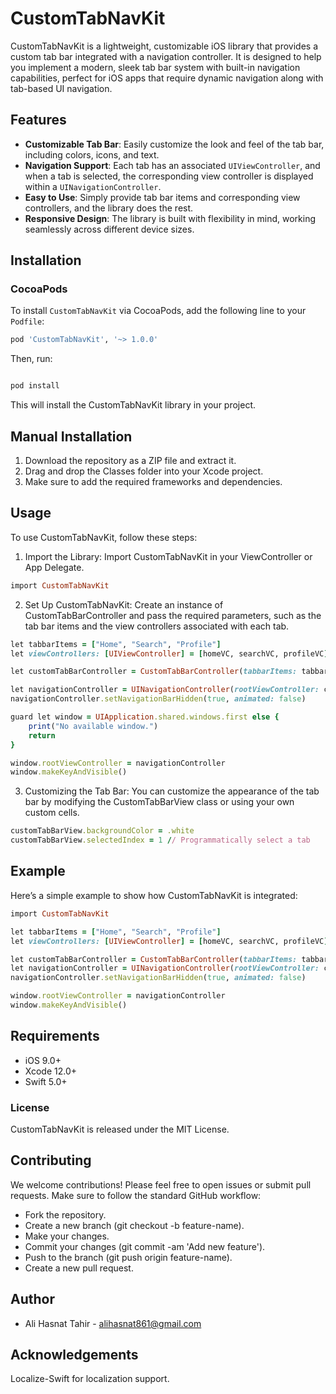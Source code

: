# CustomTabNavKit

CustomTabNavKit is a lightweight, customizable iOS library that provides a custom tab bar integrated with a navigation controller. It is designed to help you implement a modern, sleek tab bar system with built-in navigation capabilities, perfect for iOS apps that require dynamic navigation along with tab-based UI navigation.

## Features

- **Customizable Tab Bar**: Easily customize the look and feel of the tab bar, including colors, icons, and text.
- **Navigation Support**: Each tab has an associated `UIViewController`, and when a tab is selected, the corresponding view controller is displayed within a `UINavigationController`.
- **Easy to Use**: Simply provide tab bar items and corresponding view controllers, and the library does the rest.
- **Responsive Design**: The library is built with flexibility in mind, working seamlessly across different device sizes.

## Installation

### CocoaPods

To install `CustomTabNavKit` via CocoaPods, add the following line to your `Podfile`:

```ruby
pod 'CustomTabNavKit', '~> 1.0.0'

```
Then, run:

```ruby

pod install

```

This will install the CustomTabNavKit library in your project.

## Manual Installation
1. Download the repository as a ZIP file and extract it.
2. Drag and drop the Classes folder into your Xcode project.
3. Make sure to add the required frameworks and dependencies.


## Usage
To use CustomTabNavKit, follow these steps:

1. Import the Library: Import CustomTabNavKit in your ViewController or App Delegate.

```ruby
import CustomTabNavKit
```

2. Set Up CustomTabNavKit:
Create an instance of CustomTabBarController and pass the required parameters, such as the tab bar items and the view controllers associated with each tab.

```ruby
let tabbarItems = ["Home", "Search", "Profile"]
let viewControllers: [UIViewController] = [homeVC, searchVC, profileVC]

let customTabBarController = CustomTabBarController(tabbarItems: tabbarItems, viewControllers: viewControllers, selectedIndex: 0)

let navigationController = UINavigationController(rootViewController: customTabBarController)
navigationController.setNavigationBarHidden(true, animated: false)

guard let window = UIApplication.shared.windows.first else {
    print("No available window.")
    return
}

window.rootViewController = navigationController
window.makeKeyAndVisible()
```

3. Customizing the Tab Bar:
You can customize the appearance of the tab bar by modifying the CustomTabBarView class or using your own custom cells.

```ruby
customTabBarView.backgroundColor = .white
customTabBarView.selectedIndex = 1 // Programmatically select a tab
```


## Example
Here’s a simple example to show how CustomTabNavKit is integrated:
```ruby
import CustomTabNavKit

let tabbarItems = ["Home", "Search", "Profile"]
let viewControllers: [UIViewController] = [homeVC, searchVC, profileVC]

let customTabBarController = CustomTabBarController(tabbarItems: tabbarItems, viewControllers: viewControllers, selectedIndex: 0)
let navigationController = UINavigationController(rootViewController: customTabBarController)
navigationController.setNavigationBarHidden(true, animated: false)

window.rootViewController = navigationController
window.makeKeyAndVisible()
```

## Requirements
- iOS 9.0+
- Xcode 12.0+
- Swift 5.0+

### License
CustomTabNavKit is released under the MIT License. 

## Contributing
We welcome contributions! Please feel free to open issues or submit pull requests. Make sure to follow the standard GitHub workflow:

- Fork the repository.
- Create a new branch (git checkout -b feature-name).
- Make your changes.
- Commit your changes (git commit -am 'Add new feature').
- Push to the branch (git push origin feature-name).
- Create a new pull request.


## Author
- Ali Hasnat Tahir - alihasnat861@gmail.com 
## Acknowledgements
Localize-Swift for localization support.
